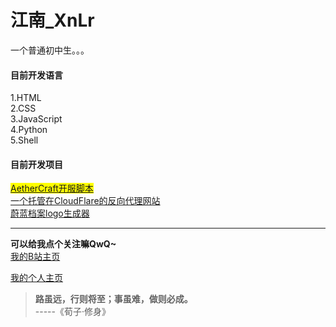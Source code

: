 # 江南_XnLr
一个普通初中生。。。

#### 目前开发语言   
1.HTML   
2.CSS   
3.JavaScript   
4.Python   
5.Shell

#### 目前开发项目   
<mark><a href=https://github.com/jiangnan-qwq/aethercraft>AetherCraft开服脚本</a></mark>   
<a href=https://jnxnlr.dpdns.org>一个托管在CloudFlare的反向代理网站</a>   
<a href=https://ba-logo.ct.ws>蔚蓝档案logo生成器</a>

---

**可以给我点个关注嘛QwQ~**   
<a href=https://b23.tv/FDVU07L>我的B站主页</a>

<a href=https://jiangnan-qwq.github.io>我的个人主页</a>

>**路虽远，行则将至；事虽难，做则必成。**   
>-----《荀子·修身》